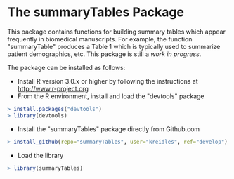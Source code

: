 The summaryTables Package
=========================

This package contains functions for building summary tables which appear frequently in
biomedical manuscripts.  For example, the function "summaryTable" produces a Table 1
which is typically used to summarize patient demographics, etc.  This package is still
a *work in progress*. 

The package can be installed as follows:

* Install R version 3.0.x or higher by following the instructions at http://www.r-project.org
* From the R environment, install and load the "devtools" package
```R
> install.packages("devtools")
> library(devtools)
```
* Install the "summaryTables" package directly from Github.com
```R
> install_github(repo="summaryTables", user="kreidles", ref="develop")
```
* Load the library
```R
> library(summaryTables)
```

